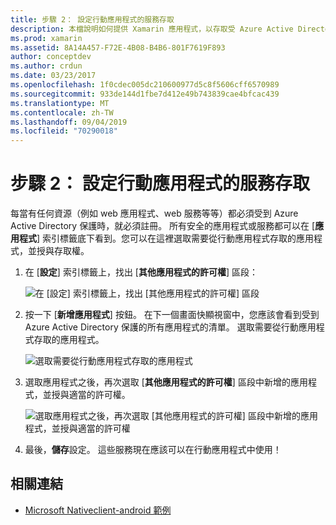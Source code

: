 ```yaml
---
title: 步驟 2： 設定行動應用程式的服務存取
description: 本檔說明如何提供 Xamarin 應用程式，以存取受 Azure Active Directory 保護的 Azure 應用程式。
ms.prod: xamarin
ms.assetid: 8A14A457-F72E-4B08-B4B6-801F7619F893
author: conceptdev
ms.author: crdun
ms.date: 03/23/2017
ms.openlocfilehash: 1f0cdec005dc210600977d5c8f5606cff6570989
ms.sourcegitcommit: 933de144d1fbe7d412e49b743839cae4bfcac439
ms.translationtype: MT
ms.contentlocale: zh-TW
ms.lasthandoff: 09/04/2019
ms.locfileid: "70290018"
---
```

# <a name="step-2-configure-service-access-for-mobile-application"></a>步驟 2： 設定行動應用程式的服務存取

每當有任何資源（例如 web 應用程式、web 服務等等）都必須受到 Azure Active Directory 保護時，就必須註冊。 所有安全的應用程式或服務都可以在 [**應用程式**] 索引標籤底下看到。您可以在這裡選取需要從行動應用程式存取的應用程式，並授與存取權。

1. 在 [**設定**] 索引標籤上，找出 [**其他應用程式的許可權**] 區段：

   ![](configure-images/2.1-configure.png "在 [設定] 索引標籤上，找出 [其他應用程式的許可權] 區段")

2. 按一下 [**新增應用程式**] 按鈕。 在下一個畫面快顯視窗中，您應該會看到受到 Azure Active Directory 保護的所有應用程式的清單。 選取需要從行動應用程式存取的應用程式。

   ![](configure-images/2.2-add-application.png "選取需要從行動應用程式存取的應用程式")

3. 選取應用程式之後，再次選取 [**其他應用程式的許可權**] 區段中新增的應用程式，並授與適當的許可權。

   ![](configure-images/2.3-permissions.png "選取應用程式之後，再次選取 [其他應用程式的許可權] 區段中新增的應用程式，並授與適當的許可權")

4. 最後，**儲存**設定。 這些服務現在應該可以在行動應用程式中使用！



## <a name="related-links"></a>相關連結

- [Microsoft Nativeclient-android 範例](https://github.com/AzureADSamples/NativeClient-MultiTarget-DotNet)
